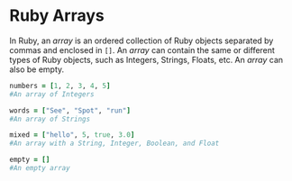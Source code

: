 # Ruby Arrays

In Ruby, an _array_ is an ordered collection of Ruby objects separated by commas and enclosed in `[]`. An _array_ can contain the same or different types of Ruby objects, such as Integers, Strings, Floats, etc. An _array_ can also be empty.

```rb
numbers = [1, 2, 3, 4, 5]
#An array of Integers

words = ["See", "Spot", "run"]
#An array of Strings

mixed = ["hello", 5, true, 3.0]
#An array with a String, Integer, Boolean, and Float

empty = []
#An empty array
```